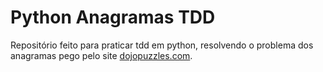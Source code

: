 Python Anagramas TDD
====================

Repositório feito para praticar tdd em python, resolvendo o problema dos anagramas pego pelo site [dojopuzzles.com][1].

[1]: http://dojopuzzles.com/problemas/exibe/anagramas/